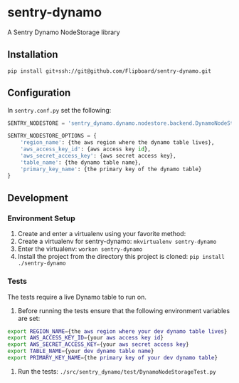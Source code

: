 # sentry-dynamo
A Sentry Dynamo NodeStorage library

## Installation
`pip install git+ssh://git@github.com/Flipboard/sentry-dynamo.git`

## Configuration

In `sentry.conf.py` set the following:
```python
SENTRY_NODESTORE = 'sentry_dynamo.dynamo.nodestore.backend.DynamoNodeStorage'

SENTRY_NODESTORE_OPTIONS = {
	'region_name': {the aws region where the dynamo table lives},
	'aws_access_key_id': {aws access key id},
	'aws_secret_access_key': {aws secret access key},
	'table_name': {the dynamo table name},
	'primary_key_name': {the primary key of the dynamo table}
}

```

## Development

### Environment Setup

1. Create and enter a virtualenv using your favorite method:
  1. Create a virtualenv for sentry-dynamo: `mkvirtualenv sentry-dynamo`
  2. Enter the virtualenv: `workon sentry-dynamo`
2. Install the project from the directory this project is cloned: `pip install ./sentry-dynamo`

### Tests
The tests require a live Dynamo table to run on. 

1. Before running the tests ensure that the following environment variables are set: 

  ```bash
export REGION_NAME={the aws region where your dev dynamo table lives}
export AWS_ACCESS_KEY_ID={your aws access key id}
export AWS_SECRET_ACCESS_KEY={your aws secret access key}
export TABLE_NAME={your dev dynamo table name}
export PRIMARY_KEY_NAME={the primary key of your dev dynamo table}
```
1. Run the tests: `./src/sentry_dynamo/test/DynamoNodeStorageTest.py`
